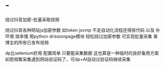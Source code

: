 # -
绕过抖音加密-批量采取视频

绕过抖音各种网站js加密参数 如token jsvmp 不走自动化流程还得抠代码 以及 补环境 效率慢
用python drissionpage模块 轻松绕过加密参数 可实现批量采集 某博主的所有已发布视频

dp比selenium好用 配置简单 只要能采集数据 这也算是一种临时的良好备用方案
如若频繁采集遇到网站验证码了，可dp+AI自动过验证码继续采集
